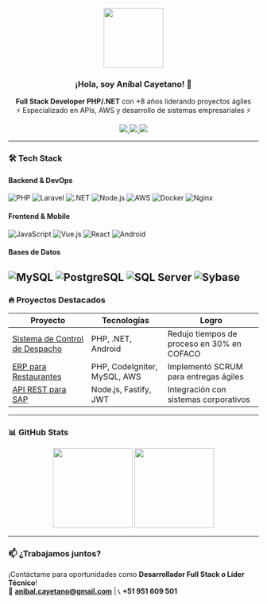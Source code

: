 <p align="center">
   <img align="center" height="120" src="https://avatars.githubusercontent.com/u/2625404?s=400&u=5f243d92e3aac69c2b326dd1ffd5c1d5cdb434d1&v=4" />
   <h3 align="center">¡Hola, soy Aníbal Cayetano! 👋</h3>
</p>

<p align="center">
   <strong>Full Stack Developer PHP/.NET</strong> con +8 años liderando proyectos ágiles<br>
   ⚡ Especializado en APIs, AWS y desarrollo de sistemas empresariales ⚡
</p>

<div align="center">
   <a href="https://linkedin.com/in/jose-anibal-cayetano-meza" target="_blank">
      <img src="https://img.shields.io/badge/LinkedIn-0077B5?style=for-the-badge&logo=linkedin&logoColor=white">
   </a>
   <a href="https://portafoliophp.anibalcayetano.com/" target="_blank">
      <img src="https://img.shields.io/badge/Portafolio-FF5722?style=for-the-badge&logo=google-chrome&logoColor=white">
   </a>
   <a href="mailto:anibal.cayetano@gmail.com">
      <img src="https://img.shields.io/badge/Gmail-D14836?style=for-the-badge&logo=gmail&logoColor=white">
   </a>
</div>

---

### 🛠️ **Tech Stack**  
#### **Backend & DevOps**  
![PHP](https://img.shields.io/badge/PHP-777BB4?logo=php&logoColor=white)
![Laravel](https://img.shields.io/badge/Laravel-FF2D20?logo=laravel&logoColor=white)
![.NET](https://img.shields.io/badge/.NET-512BD4?logo=dotnet&logoColor=white)
![Node.js](https://img.shields.io/badge/Node.js-339933?logo=node.js&logoColor=white)
![AWS](https://img.shields.io/badge/AWS-232F3E?logo=amazon-aws&logoColor=white)
![Docker](https://img.shields.io/badge/Docker-2496ED?logo=docker&logoColor=white)
![Nginx](https://img.shields.io/badge/Nginx-009639?logo=nginx&logoColor=white)

#### **Frontend & Mobile**  
![JavaScript](https://img.shields.io/badge/JavaScript-F7DF1E?logo=javascript&logoColor=black)
![Vue.js](https://img.shields.io/badge/Vue.js-4FC08D?logo=vue.js&logoColor=white)
![React](https://img.shields.io/badge/React-61DAFB?logo=react&logoColor=black)
![Android](https://img.shields.io/badge/Android-3DDC84?logo=android&logoColor=white)

#### **Bases de Datos**  
![MySQL](https://img.shields.io/badge/MySQL-4479A1?logo=mysql&logoColor=white)
![PostgreSQL](https://img.shields.io/badge/PostgreSQL-4169E1?logo=postgresql&logoColor=white)
![SQL Server](https://img.shields.io/badge/SQL_Server-CC2927?logo=microsoft-sql-server&logoColor=white)
![Sybase](https://img.shields.io/badge/Sybase-FFD520?logo=sybase&logoColor=black)
---

### 🔥 **Proyectos Destacados**  
| Proyecto | Tecnologías | Logro |
|----------|------------|-------|
| [Sistema de Control de Despacho](https://github.com/loxi1/control-despacho) | PHP, .NET, Android | Redujo tiempos de proceso en 30% en COFACO |
| [ERP para Restaurantes](https://github.com/loxi1/goerp) | PHP, CodeIgniter, MySQL, AWS | Implementó SCRUM para entregas ágiles |
| [API REST para SAP](https://github.com/loxi1/api-sap) | Node.js, Fastify, JWT | Integración con sistemas corporativos |

---

### 📊 **GitHub Stats**  
<div align="center">
   <img height="160" src="https://github-readme-stats.vercel.app/api?username=loxi1&show_icons=true&theme=radical" />
   <img height="160" src="https://github-readme-stats.vercel.app/api/top-langs/?username=loxi1&layout=compact&theme=radical" />
</div>

---

### 📫 **¿Trabajamos juntos?**  
¡Contáctame para oportunidades como **Desarrollador Full Stack o Líder Técnico**!  
📧 **anibal.cayetano@gmail.com** | 📞 **+51 951 609 501**